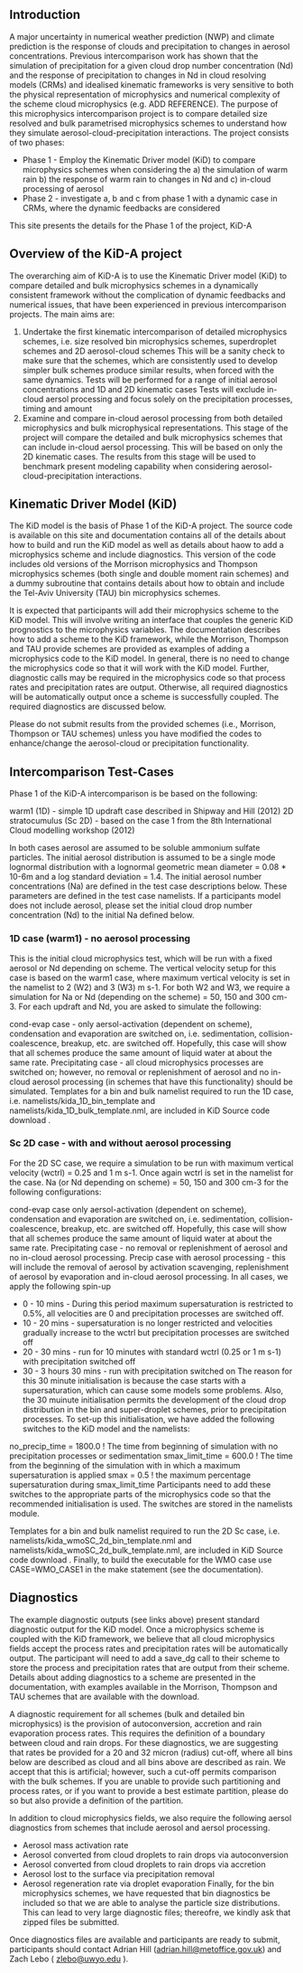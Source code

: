 ## Introduction

A major uncertainty in numerical weather prediction (NWP) and climate prediction is the response of clouds and precipitation to changes in aerosol concentrations. Previous intercomparison work has shown that the simulation of precipitation for a given cloud drop number concentration (Nd) and the response of precipitation to changes in Nd in cloud resolving models (CRMs) and idealised kinematic frameworks is very sensitive to both the physical representation of microphysics and numerical complexity of the scheme cloud microphysics (e.g. ADD REFERENCE). The purpose of this microphysics intercomparison project is to compare detailed size resolved and bulk parametrised microphysics schemes to understand how they simulate aerosol-cloud-precipitation interactions. The project consists of two phases:

- Phase 1 - Employ the Kinematic Driver model (KiD) to compare microphysics schemes when considering the a) the simulation of warm rain b) the response of warm rain to changes in Nd and c) in-cloud processing of aerosol 
- Phase 2 - investigate a, b and c from phase 1 with a dynamic case in CRMs, where the dynamic feedbacks are considered 

This site presents the details for the Phase 1 of the project, KiD-A 

## Overview of the KiD-A project
The overarching aim of KiD-A is to use the Kinematic Driver model (KiD) to compare detailed and bulk microphysics schemes in a dynamically consistent framework without the complication of dynamic feedbacks and numerical issues, that have been experienced in previous intercomparison projects. The main aims are:
1. Undertake the first kinematic intercomparison of detailed microphysics schemes, i.e. size resolved bin microphysics schemes, superdroplet schemes and 2D aerosol-cloud schemes 
This will be a sanity check to make sure that the schemes, which are consistently used to develop simpler bulk schemes produce similar results, when forced with the same dynamics. 
Tests will be performed for a range of initial aerosol concentrations and 1D and 2D kinematic cases 
Tests will exclude in-cloud aersol processing and focus solely on the precipitation processes, timing and amount 
2. Examine and compare in-cloud aerosol processing from both detailed microphysics and bulk microphysical representations. 
This stage of the project will compare the detailed and bulk microphysics schemes that can include in-cloud aersol processing. 
This will be based on only the 2D kinematic cases. 
The results from this stage will be used to benchmark present modeling capability when considering aerosol-cloud-precipitation interactions. 

## Kinematic Driver Model (KiD)

The KiD model is the basis of Phase 1 of the KiD-A project. The source code is available on this site and documentation contains all of the details about how to build and run the KiD model as well as details about haow to add a microphysics scheme and include diagnostics. This version of the code includes old versions of the Morrison microphysics and Thompson microphysics schemes (both single and double moment rain schemes) and a dummy subroutine that contains details about how to obtain and include the Tel-Aviv University (TAU) bin microphysics schemes.

It is expected that participants will add their microphysics scheme to the KiD model. This will involve writing an interface that couples the generic KiD prognostics to the microphysics variables. The documentation describes how to add a scheme to the KiD framework, while the Morrison, Thompson and TAU provide schemes are provided as examples of adding a microphysics code to the KiD model. In general, there is no need to change the microphysics code so that it will work with the KiD model. Further, diagnostic calls may be required in the microphysics code so that process rates and precipitation rates are output. Otherwise, all required diagnostics will be automatically output once a scheme is successfully coupled. The required diagnostics are discussed below.

Please do not submit results from the provided schemes (i.e., Morrison, Thompson or TAU schemes) unless you have modified the codes to enhance/change the aerosol-cloud or precipitation functionality.

## Intercomparison Test-Cases

Phase 1 of the KiD-A intercomparison is be based on the following:

warm1 (1D) - simple 1D updraft case described in Shipway and Hill (2012)
2D stratocumulus (Sc 2D) - based on the case 1 from the 8th International Cloud modelling workshop (2012)

In both cases aerosol are assumed to be soluble ammonium sulfate particles. The initial aerosol distribution is assumed to be a single mode lognormal distribution with a lognormal geometric mean diameter = 0.08 * 10-6m and a log standard deviation = 1.4. The initial aerosol number concentrations (Na) are defined in the test case descriptions below. These parameters are defined in the test case namelists. If a participants model does not include aerosol, please set the initial cloud drop number concentration (Nd) to the initial Na defined below.

### 1D case (warm1) - no aerosol processing

This is the initial cloud microphysics test, which will be run with a fixed aerosol or Nd depending on scheme. The vertical velocity setup for this case is based on the warm1 case, where maximum vertical velocity is set in the namelist to 2 (W2) and 3 (W3) m s-1. For both W2 and W3, we require a simulation for Na or Nd (depending on the scheme) = 50, 150 and 300 cm-3. For each updraft and Nd, you are asked to simulate the following:

cond-evap case - only aersol-activation (dependent on scheme), condensation and evaporation are switched on, i.e. sedimentation, collision-coalescence, breakup, etc. are switched off. Hopefully, this case will show that all schemes produce the same amount of liquid water at about the same rate.
Precipitating case - all cloud microphysics processes are switched on; however, no removal or replenishment of aerosol and no in-cloud aerosol processing (in schemes that have this functionality) should be simulated.
Templates for a bin and bulk namelist required to run the 1D case, i.e. namelists/kida_1D_bin_template and namelists/kida_1D_bulk_template.nml, are included in KiD Source code download .

### Sc 2D case - with and without aerosol processing

For the 2D SC case, we require a simulation to be run with maximum vertical velocity (wctrl) = 0.25 and 1 m s-1. Once again wctrl is set in the namelist for the case. Na (or Nd depending on scheme) = 50, 150 and 300 cm-3 for the following configurations:

cond-evap case only aersol-activation (dependent on scheme), condensation and evaporation are switched on, i.e. sedimentation, collision-coalescence, breakup, etc. are switched off. Hopefully, this case will show that all schemes produce the same amount of liquid water at about the same rate.
Precipitating case - no removal or replenishment of aerosol and no in-cloud aerosol processing.
Precip case with aerosol processing - this will include the removal of aerosol by activation scavenging, replenishment of aerosol by evaporation and in-cloud aerosol processing.
In all cases, we apply the following spin-up
- 0 - 10 mins - During this period maximum supersaturation is restricted to 0.5%, all velocities are 0 and precipitation processes are switched off.
- 10 - 20 mins - supersaturation is no longer restricted and velocities gradually increase to the wctrl but precipitation processes are switched off
- 20 - 30 mins - run for 10 minutes with standard wctrl (0.25 or 1 m s-1) with precipitation switched off
- 30 - 3 hours 30 mins - run with precipitation switched on
The reason for this 30 minute initialisation is because the case starts with a supersaturation, which can cause some models some problems. Also, the 30 muinute initialisation permits the development of the cloud drop distribution in the bin and super-droplet schemes, prior to precipitation processes.
To set-up this initialisation, we have added the following switches to the KiD model and the namelists:

no_precip_time = 1800.0 ! The time from beginning of simulation with no precipitation processes or sedimentation
smax_limit_time = 600.0 ! The time from the beginning of the simulation with in which a maximum supersaturation is applied
smax = 0.5 ! the maximum percentage supersaturation during smax_limit_time
Participants need to add these switches to the appropriate parts of the microphysics code so that the recommended initialisation is used. The switches are stored in the namelists module.

Templates for a bin and bulk namelist required to run the 2D Sc case, i.e. namelists/kida_wmoSC_2d_bin_template.nml and namelists/kida_wmoSC_2d_bulk_template.nml, are included in KiD Source code download . Finally, to build the executable for the WMO case use CASE=WMO_CASE1 in the make statement (see the documentation).

## Diagnostics

The example diagnostic outputs (see links above) present standard diagnostic output for the KiD model. Once a microphysics scheme is coupled with the KiD framework, we believe that all cloud microphysics fields accept the process rates and precipitation rates will be automatically output. The participant will need to add a save_dg call to their scheme to store the process and precipitation rates that are output from their scheme. Details about adding diagnostics to a scheme are presented in the documentation, with examples available in the Morrison, Thompson and TAU schemes that are available with the download.

A diagnostic requirement for all schemes (bulk and detailed bin microphysics) is the provision of autoconversion, accretion and rain evaporation process rates. This requires the definition of a boundary between cloud and rain drops. For these diagnostics, we are suggesting that rates be provided for a 20 and 32 micron (radius) cut-off, where all bins below are described as cloud and all bins above are described as rain. We accept that this is artificial; however, such a cut-off permits comparison with the bulk schemes. If you are unable to provide such partitioning and process rates, or if you want to provide a best estimate partition, please do so but also provide a definition of the partition.

In addition to cloud microphysics fields, we also require the following aersol diagnostics from schemes that include aerosol and aersol processing.

- Aerosol mass activation rate
- Aerosol converted from cloud droplets to rain drops via autoconversion
- Aerosol converted from cloud droplets to rain drops via accretion
- Aerosol lost to the surface via precipitation removal
- Aerosol regeneration rate via droplet evaporation
Finally, for the bin microphysics schemes, we have requested that bin diagnostics be included so that we are able to analyse the particle size distributions. This can lead to very large diagnostic files; thereofre, we kindly ask that zipped files be submitted.

Once diagnostics files are available and participants are ready to submit, participants should contact Adrian Hill (adrian.hill@metoffice.gov.uk) and Zach Lebo ( zlebo@uwyo.edu ).
